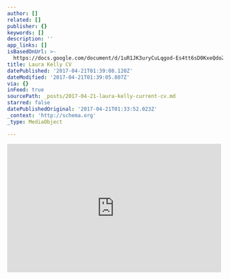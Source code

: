 ```yaml
---
author: []
related: []
publisher: {}
keywords: []
description: ''
app_links: []
isBasedOnUrl: >-
  https://docs.google.com/document/d/1uR1JK3uryCuLqgod-Es4tt6sD0KxeQdoZSprNp4mmPw/pub
title: Laura Kelly CV
datePublished: '2017-04-21T01:39:08.120Z'
dateModified: '2017-04-21T01:39:05.807Z'
via: {}
inFeed: true
sourcePath: _posts/2017-04-21-laura-kelly-current-cv.md
starred: false
datePublishedOriginal: '2017-04-21T01:33:52.023Z'
_context: 'http://schema.org'
_type: MediaObject

---
```

<iframe src="https://cdn.embedly.com/widgets/media.html?url=https%3A%2F%2Fdocs.google.com%2Fdocument%2Fd%2F1uR1JK3uryCuLqgod-Es4tt6sD0KxeQdoZSprNp4mmPw%2Fpub&amp;src=https%3A%2F%2Fdocs.google.com%2Fdocument%2Fd%2F1uR1JK3uryCuLqgod-Es4tt6sD0KxeQdoZSprNp4mmPw%2Fpub&amp;type=text%2Fhtml&amp;key=b7d04c9b404c499eba89ee7072e1c4f7&amp;schema=google" width="500" height="300" scrolling="no" frameborder="0" allowfullscreen="" style=""></iframe>